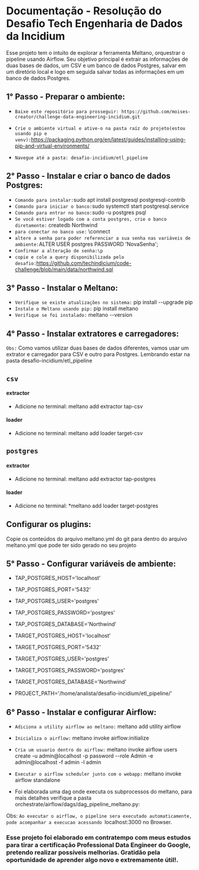 # Documentação - Resolução do Desafio Tech Engenharia de Dados da Incidium

Esse projeto tem o intuito de explorar a ferramenta Meltano, orquestrar o pipeline usando Airflow. Seu objetivo principal é extrair as informações de duas bases de dados, um CSV e um banco de dados Postgres, salvar em um diretório local e logo em seguida salvar todas as informações em um banco de dados Postgres.


## 1° Passo - Preparar o ambiente:

* `Baixe este repositório para prosseguir: https://github.com/moises-creator/challenge-data-engineering-incidium.git`

* `Crie o ambiente virtual e ative-o na pasta raíz do projeto(estou usando pip e venv):`https://packaging.python.org/en/latest/guides/installing-using-pip-and-virtual-environments/

* `Navegue até a pasta: desafio-incidium/etl_pipeline`

## 2° Passo - Instalar e criar o banco de dados Postgres:
* `Comando para instalar:`sudo apt install postgresql postgresql-contrib
* `Comando para iniciar o banco:`sudo systemctl start postgresql.service
* `Comando para entrar no banco:`sudo -u postgres psql
* `Se você estiver logado com a conta postgres, crie o banco diretamente:` createdb Northwind
* `para conectar no banco use:` \connect
* `altere a senha para poder referenciar a sua senha nas variáveis de ambiente:`ALTER USER postgres PASSWORD 'NovaSenha';
* `Confirmar a alteração de senha:\p`
* `copie e cole a query disponibilizada pelo desafio:`https://github.com/techindicium/code-challenge/blob/main/data/northwind.sql

## 3° Passo - Instalar o Meltano:

* `Verifique se existe atualizações no sistema:` pip install --upgrade pip  
* `Instale o Meltano usando pip:` pip install meltano  
* `Verifique se foi instalado:` meltano --version  


## 4° Passo - Instalar extratores e carregadores:

`Obs:` Como vamos utilizar duas bases de dados diferentes, vamos usar um extrator e carregador para CSV e outro para Postgres. Lembrando estar na pasta desafio-incidium/etl_pipeline


## `csv`
#### extractor
* Adicione no terminal: meltano add extractor tap-csv   

#### loader
* Adicione no terminal: meltano add loader target-csv 


## `postgres`
#### extractor
* Adicione no terminal: meltano add extractor tap-postgres 

#### loader
* Adicione no terminal: *meltano add loader target-postgres

## Configurar os plugins:
Copie os conteúdos do arquivo meltano.yml do git para dentro do arquivo meltano.yml que pode ter sido gerado no seu projeto

## 5° Passo - Configurar variáveis de ambiente:
* TAP_POSTGRES_HOST='localhost'
* TAP_POSTGRES_PORT='5432'
* TAP_POSTGRES_USER='postgres'
* TAP_POSTGRES_PASSWORD='postgres'
* TAP_POSTGRES_DATABASE='Northwind'

* TARGET_POSTGRES_HOST='localhost'
* TARGET_POSTGRES_PORT='5432'
* TARGET_POSTGRES_USER='postgres'
* TARGET_POSTGRES_PASSWORD='postgres'
* TARGET_POSTGRES_DATABASE='Northwind'
* PROJECT_PATH='/home/analista/desafio-incidium/etl_pipeline/'




## 6° Passo - Instalar e configurar Airflow:


* `Adiciona a utility airflow ao meltano:` meltano add utility airflow

* `Inicializa o airflow:` meltano invoke airflow:initialize

* `Cria um usuario dentro do airflow:` meltano invoke airflow users create -u admin@localhost -p password --role Admin -e admin@localhost -f admin -l admin

* `Executar o airflow scheduler junto com o webapp:` meltano invoke airflow standalone

* Foi elaborada uma dag onde executa os subprocessos do meltano, para mais detalhes verifique a pasta orchestrate/airflow/dags/dag_pipeline_meltano.py:

Obs: `Ao executar o airflow, o pipeline sera executado automaticamente, pode acompanhar a execucao acessando `localhost:3000 no Browser.




### Esse projeto foi elaborado em contratempo com meus estudos para tirar a certificação Professional Data Engineer do Google, pretendo realizar possíveis melhorias. Gratidão pela oportunidade de aprender algo novo e extremamente útil!.
